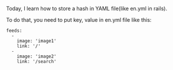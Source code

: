 Today, I learn how to store a hash in YAML file(like en.yml in rails).

To do that, you need to put key, value in en.yml file like this:

```
feeds:
  -
    image: 'image1'
    link: '/'
  -
    image: 'image2'
    link: '/search'
```
